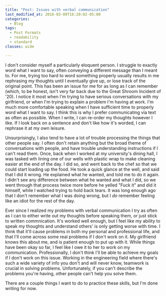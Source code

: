```yaml
---
title: "Post: Issues with verbal communication"
last_modified_at: 2016-03-09T16:20:02-05:00
categories:
  - Blog
tags:
  - Post Formats
  - readability
  - standard
classes: wide

---
```


I don't consider myself a particularly eloquent person. I struggle to exactly word what I want to say, often conveying a different message than I meant to. For me, trying too hard to word something properly usually results in me rephrasing my thoughts until I eventually give up, or lose track of the original point. This has been an issue for me for as long as I can remember (which, to be honest, isn't very far back due to the Great Shroom Incident of '20). I notice it most when I'm trying to have serious conversations with my girlfriend, or when I'm trying to explain a problem I'm having at work. I'm much more comfortable speaking when I have sufficient time to properly word what I want to say. I think this is why I prefer communicating via text as often as possible. When I write, I can re-order my thoughts however I like. If I look back on a sentence and don't like how it's worded, I can rephrase it at my own leisure.

Unsurprisingly, I also tend to have a lot of trouble processing the things that other people say. I often don't retain anything but the broad theme of conversations with people, and have trouble understanding instructions if I can't read them. Once, back when I worked at my university's dining hall, I was tasked wth lining one of our wells with plastic wrap to make cleaning easier at the end of the day. I did so, and went back to the chef so that we could start loading up the food. He took a quick glance at the well, and said that I did it wrong. He explained what he wanted, and told me to do it again. I didn't see any difference between what he wanted and what I did, so we went through that process twice more before he yelled "Fuck it" and did it himself, while I watched trying to hold back tears. It was long enough ago that I don't remember what I was doing wrong, but I *do* remember feeling like an idiot for the rest of the day.

Ever since I realized my problems with verbal communication I try as often as I can to either write out my thoughts before speaking them, or just stick to written commnication. It's worked well enough, but I feel like my ability to speak my thoughts and understand others' is only getting worse with time. I think that it'll cause problems in both my personal and professional life, and that I'll come across some real problems if I don't work on it. My girlfriend knows this about me, and is patient enough to put up with it. While things have been okay so far, I feel like I owe it to her to work on my communication. Professionally, I don't think I'll be able to achieve my goals if I don't work on this issue. Working in the engineering field where there's such a wide variety of info you don't and will never know, teamwork is crucial in solving problems. Unfortunately, if you can't describe the problems you're having, other people can't help you solve them.

There are a couple things I want to do to practice these skills, but I'm done writing for now.
